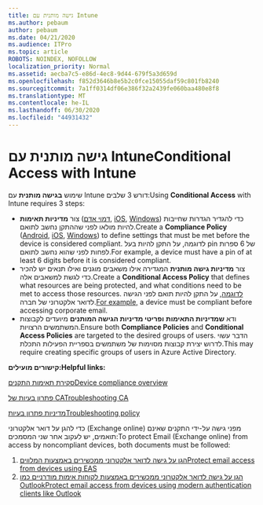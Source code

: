 ```yaml
---
title: גישה מותנית עם Intune
ms.author: pebaum
author: pebaum
ms.date: 04/21/2020
ms.audience: ITPro
ms.topic: article
ROBOTS: NOINDEX, NOFOLLOW
localization_priority: Normal
ms.assetid: aecba7c5-e86d-4ec8-9d44-679f5a3d659d
ms.openlocfilehash: f852d3646b8e5b2c0fce15055daf59c801fb8240
ms.sourcegitcommit: 7a1ff0314df06e386f32a2439fe060baa480e8f8
ms.translationtype: MT
ms.contentlocale: he-IL
ms.lasthandoff: 06/30/2020
ms.locfileid: "44931432"
---
```

# <a name="conditional-access-with-intune"></a><span data-ttu-id="3c05f-102">גישה מותנית עם Intune</span><span class="sxs-lookup"><span data-stu-id="3c05f-102">Conditional Access with Intune</span></span>

<span data-ttu-id="3c05f-103">שימוש **בגישה מותנית** עם Intune דורש 3 שלבים:</span><span class="sxs-lookup"><span data-stu-id="3c05f-103">Using  **Conditional Access**  with Intune requires 3 steps:</span></span>

- <span data-ttu-id="3c05f-104">צור **מדיניות תאימות** ([דמוי אדם](https://docs.microsoft.com/intune/compliance-policy-create-android), [iOS](https://docs.microsoft.com/intune/compliance-policy-create-ios), [Windows](https://docs.microsoft.com//intune/compliance-policy-create-windows)) כדי להגדיר הגדרות שחייבות להיות מולאו לפני שההתקן נחשב לתואם.</span><span class="sxs-lookup"><span data-stu-id="3c05f-104">Create a  **Compliance Policy**  ([Android](https://docs.microsoft.com/intune/compliance-policy-create-android),  [iOS](https://docs.microsoft.com/intune/compliance-policy-create-ios),  [Windows](https://docs.microsoft.com//intune/compliance-policy-create-windows)) to define settings that must be met before the device is considered compliant.</span></span> <span data-ttu-id="3c05f-105">לדוגמה, על התקן להיות בעל pin של 6 ספרות לפחות לפני שהוא נחשב לתואם.</span><span class="sxs-lookup"><span data-stu-id="3c05f-105">For example, a device must have a pin of at least 6 digits before it is considered compliant.</span></span>
- <span data-ttu-id="3c05f-106">צור **מדיניות גישה מותנית** המגדירה אילו משאבים מוגנים ואילו תנאים יש להכיר כדי לגשת למשאבים אלה.</span><span class="sxs-lookup"><span data-stu-id="3c05f-106">Create a **Conditional Access Policy**  that defines what resources are being protected, and what conditions need to be met to access those resources.</span></span>  <span data-ttu-id="3c05f-107">[לדוגמה,](https://docs.microsoft.com/intune/tutorial-protect-email-on-unmanaged-devices#create-conditional-access-policies) על התקן להיות תואם לפני הגישה לדואר אלקטרוני של חברה.</span><span class="sxs-lookup"><span data-stu-id="3c05f-107">[For example,](https://docs.microsoft.com/intune/tutorial-protect-email-on-unmanaged-devices#create-conditional-access-policies)  a device must be compliant before accessing corporate email.</span></span>
- <span data-ttu-id="3c05f-108">ודא **שמדיניות התאימות** **ופריטי מדיניות הגישה המותנים** מיועדים לקבוצות המשתמשים הרצויות.</span><span class="sxs-lookup"><span data-stu-id="3c05f-108">Ensure both **Compliance Policies**  and  **Conditional Access Policies**  are targeted to the desired groups of users.</span></span> <span data-ttu-id="3c05f-109">הדבר עשוי לדרוש יצירת קבוצות מסוימות של משתמשים בספריית הפעילות התכלת.</span><span class="sxs-lookup"><span data-stu-id="3c05f-109">This may require creating specific groups of users in Azure Active Directory.</span></span>

<span data-ttu-id="3c05f-110">**קישורים מועילים:**</span><span class="sxs-lookup"><span data-stu-id="3c05f-110">**Helpful links:**</span></span>

[<span data-ttu-id="3c05f-111">סקירת תאימות התקנים</span><span class="sxs-lookup"><span data-stu-id="3c05f-111">Device compliance overview</span></span>](https://docs.microsoft.com/intune/device-compliance-get-started)

[<span data-ttu-id="3c05f-112">פתרון בעיות של CA</span><span class="sxs-lookup"><span data-stu-id="3c05f-112">Troubleshooting CA</span></span>](https://docs.microsoft.com/intune/troubleshoot-conditional-access)

[<span data-ttu-id="3c05f-113">מדיניות פתרון בעיות</span><span class="sxs-lookup"><span data-stu-id="3c05f-113">Troubleshooting policy</span></span>](https://docs.microsoft.com/intune/troubleshoot-policies-in-microsoft-intune)

<span data-ttu-id="3c05f-114">כדי להגן על דואר אלקטרוני (Exchange online) מפני גישה על-ידי התקנים שאינם תואמים, יש לעקוב אחר שני המסמכים:</span><span class="sxs-lookup"><span data-stu-id="3c05f-114">To protect Email (Exchange online) from access by noncompliant devices, both documents must be followed:</span></span>

1. [<span data-ttu-id="3c05f-115">הגן על גישה לדואר אלקטרוני ממכשירים באמצעות המלווים</span><span class="sxs-lookup"><span data-stu-id="3c05f-115">Protect email access from devices using EAS</span></span>](https://docs.microsoft.com/intune/tutorial-protect-email-on-unmanaged-devices)
2. [<span data-ttu-id="3c05f-116">הגן על גישה לדואר אלקטרוני ממכשירים באמצעות לקוחות אימות מודרניים כמו Outlook</span><span class="sxs-lookup"><span data-stu-id="3c05f-116">Protect email access from devices using modern authentication clients like Outlook</span></span>](https://docs.microsoft.com/intune/tutorial-protect-email-on-enrolled-devices)